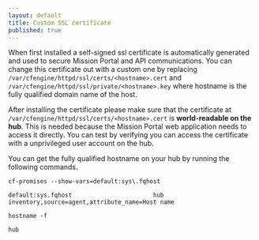 ```yaml
---
layout: default
title: Custom SSL certificate
published: true
---
```


When first installed a self-signed ssl certificate is automatically generated
and used to secure Mission Portal and API communications. You can change this
certificate out with a custom one by replacing
`/var/cfengine/httpd/ssl/certs/<hostname>.cert` and
`/var/cfengine/httpd/ssl/private/<hostname>.key` where hostname is the fully
qualified domain name of the host.

After installing the certificate please make sure that the certificate
at `/var/cfengine/httpd/ssl/certs/<hostname>.cert` is **world-readable on the hub**.
This is needed because the Mission Portal web application needs to access it directly.
You can test by verifying you can access the certificate with a unprivileged user account on the hub.

You can get the fully qualified hostname on your hub by running the following
commands.

```command
cf-promises --show-vars=default:sys\.fqhost
```
```output
default:sys.fqhost                       hub                                                          inventory,source=agent,attribute_name=Host name
```

```command
hostname -f
```
```output
hub
```
